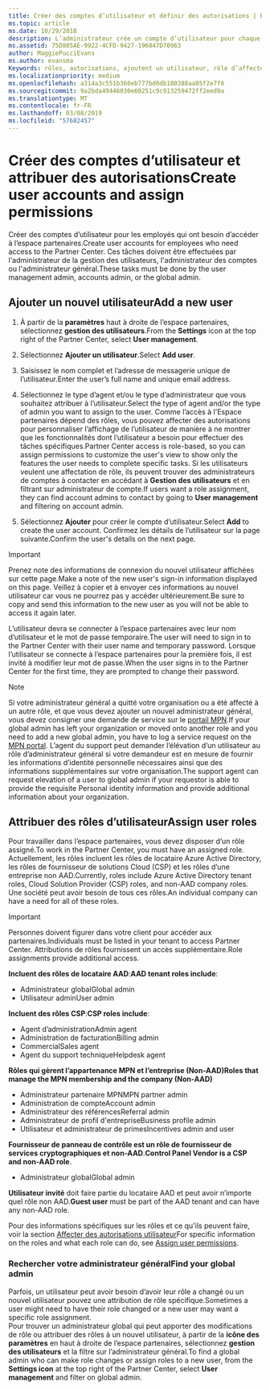 ```yaml
---
title: Créer des comptes d’utilisateur et définir des autorisations | Espace partenaires
ms.topic: article
ms.date: 10/29/2018
description: L’administrateur crée un compte d’utilisateur pour chaque employé du partenaire devant accéder à l’Espace partenaires.
ms.assetid: 75D805AE-9922-4CFD-9427-196047D70963
author: MaggiePucciEvans
ms.author: evansma
Keywords: rôles, autorisations, ajoutent un utilisateur, rôle d’affecter, administrateur, agent,
ms.localizationpriority: medium
ms.openlocfilehash: a314a3c551b360eb777bd0db180388aa85f2e7f8
ms.sourcegitcommit: 9a2bda49446030e60251c9c913259472ff2eed9a
ms.translationtype: MT
ms.contentlocale: fr-FR
ms.lasthandoff: 03/08/2019
ms.locfileid: "57682457"
---
```

# <a name="create-user-accounts-and-assign-permissions"></a><span data-ttu-id="0285d-104">Créer des comptes d’utilisateur et attribuer des autorisations</span><span class="sxs-lookup"><span data-stu-id="0285d-104">Create user accounts and assign permissions</span></span>

<span data-ttu-id="0285d-105">Créer des comptes d’utilisateur pour les employés qui ont besoin d’accéder à l’espace partenaires.</span><span class="sxs-lookup"><span data-stu-id="0285d-105">Create user accounts for employees who need access to the Partner Center.</span></span> <span data-ttu-id="0285d-106">Ces tâches doivent être effectuées par l'administrateur de la gestion des utilisateurs, l'administrateur des comptes ou l'administrateur général.</span><span class="sxs-lookup"><span data-stu-id="0285d-106">These tasks must be done by the user management admin, accounts admin, or the global admin.</span></span> 


## <a name="add-a-new-user"></a><span data-ttu-id="0285d-107">Ajouter un nouvel utilisateur</span><span class="sxs-lookup"><span data-stu-id="0285d-107">Add a new user</span></span>

1. <span data-ttu-id="0285d-108">À partir de la **paramètres** haut à droite de l’espace partenaires, sélectionnez **gestion des utilisateurs**.</span><span class="sxs-lookup"><span data-stu-id="0285d-108">From the **Settings** icon at the top right of the Partner Center, select **User management**.</span></span>

2.  <span data-ttu-id="0285d-109">Sélectionnez **Ajouter un utilisateur**.</span><span class="sxs-lookup"><span data-stu-id="0285d-109">Select **Add user**.</span></span>

3.  <span data-ttu-id="0285d-110">Saisissez le nom complet et l’adresse de messagerie unique de l’utilisateur.</span><span class="sxs-lookup"><span data-stu-id="0285d-110">Enter the user’s full name and unique email address.</span></span>

4.  <span data-ttu-id="0285d-111">Sélectionnez le type d’agent et/ou le type d’administrateur que vous souhaitez attribuer à l’utilisateur.</span><span class="sxs-lookup"><span data-stu-id="0285d-111">Select the type of agent and/or the type of admin you want to assign to the user.</span></span> <span data-ttu-id="0285d-112">Comme l’accès à l'Espace partenaires dépend des rôles, vous pouvez affecter des autorisations pour personnaliser l’affichage de l’utilisateur de manière à ne montrer que les fonctionnalités dont l’utilisateur a besoin pour effectuer des tâches spécifiques.</span><span class="sxs-lookup"><span data-stu-id="0285d-112">Partner Center access is role-based, so you can assign permissions to customize the user's view to show only the features the user needs to complete specific tasks.</span></span>  <span data-ttu-id="0285d-113">Si les utilisateurs veulent une affectation de rôle, ils peuvent trouver des administrateurs de comptes à contacter en accédant à **Gestion des utilisateurs** et en filtrant sur administrateur de compte.</span><span class="sxs-lookup"><span data-stu-id="0285d-113">If users want a role assignment, they can find account admins to contact by going to **User management** and filtering on account admin.</span></span>

5.  <span data-ttu-id="0285d-114">Sélectionnez **Ajouter** pour créer le compte d’utilisateur.</span><span class="sxs-lookup"><span data-stu-id="0285d-114">Select **Add** to create the user account.</span></span> <span data-ttu-id="0285d-115">Confirmez les détails de l’utilisateur sur la page suivante.</span><span class="sxs-lookup"><span data-stu-id="0285d-115">Confirm the user's details on the next page.</span></span>

> [!IMPORTANT]  
> <span data-ttu-id="0285d-116">Prenez note des informations de connexion du nouvel utilisateur affichées sur cette page.</span><span class="sxs-lookup"><span data-stu-id="0285d-116">Make a note of the new user's sign-in information displayed on this page.</span></span> <span data-ttu-id="0285d-117">Veillez à copier et à envoyer ces informations au nouvel utilisateur car vous ne pourrez pas y accéder ultérieurement.</span><span class="sxs-lookup"><span data-stu-id="0285d-117">Be sure to copy and send this information to the new user as you will not be able to access it again later.</span></span> 

<span data-ttu-id="0285d-118">L’utilisateur devra se connecter à l’espace partenaires avec leur nom d’utilisateur et le mot de passe temporaire.</span><span class="sxs-lookup"><span data-stu-id="0285d-118">The user will need to sign in to the Partner Center with their user name and temporary password.</span></span> <span data-ttu-id="0285d-119">Lorsque l’utilisateur se connecte à l’espace partenaires pour la première fois, il est invité à modifier leur mot de passe.</span><span class="sxs-lookup"><span data-stu-id="0285d-119">When the user signs in to the Partner Center for the first time, they are prompted to change their password.</span></span> 

> [!NOTE]  
>  <span data-ttu-id="0285d-120">Si votre administrateur général a quitté votre organisation ou a été affecté à un autre rôle, et que vous devez ajouter un nouvel administrateur général, vous devez consigner une demande de service sur le [portail MPN](https://partner.microsoft.com/support).</span><span class="sxs-lookup"><span data-stu-id="0285d-120">If your global admin has left your organization or moved onto another role and you need to add a new global admin, you have to log a service request on the [MPN portal](https://partner.microsoft.com/support).</span></span> <span data-ttu-id="0285d-121">L’agent du support peut demander l’élévation d’un utilisateur au rôle d’administrateur général si votre demandeur est en mesure de fournir les informations d’identité personnelle nécessaires ainsi que des informations supplémentaires sur votre organisation.</span><span class="sxs-lookup"><span data-stu-id="0285d-121">The support agent can request elevation of a user to global admin if your requestor is able to provide the requisite Personal identity information and provide additional information about your organization.</span></span>

## <a name="assign-user-roles"></a><span data-ttu-id="0285d-122">Attribuer des rôles d’utilisateur</span><span class="sxs-lookup"><span data-stu-id="0285d-122">Assign user roles</span></span>

<span data-ttu-id="0285d-123">Pour travailler dans l’espace partenaires, vous devez disposer d’un rôle assigné.</span><span class="sxs-lookup"><span data-stu-id="0285d-123">To work in the Partner Center, you must have an assigned role.</span></span>  <span data-ttu-id="0285d-124">Actuellement, les rôles incluent les rôles de locataire Azure Active Directory, les rôles de fournisseur de solutions Cloud (CSP) et les rôles d’une entreprise non AAD.</span><span class="sxs-lookup"><span data-stu-id="0285d-124">Currently, roles include Azure Active Directory tenant roles, Cloud Solution Provider (CSP) roles, and non-AAD company roles.</span></span> <span data-ttu-id="0285d-125">Une société peut avoir besoin de tous ces rôles.</span><span class="sxs-lookup"><span data-stu-id="0285d-125">An individual company can have a need for all of these roles.</span></span>

>[!Important]
><span data-ttu-id="0285d-126">Personnes doivent figurer dans votre client pour accéder aux partenaires.</span><span class="sxs-lookup"><span data-stu-id="0285d-126">Individuals must be listed in your tenant to access Partner Center.</span></span> <span data-ttu-id="0285d-127">Attributions de rôles fournissent un accès supplémentaire.</span><span class="sxs-lookup"><span data-stu-id="0285d-127">Role assignments provide additional access.</span></span>


<span data-ttu-id="0285d-128">**Incluent des rôles de locataire AAD**:</span><span class="sxs-lookup"><span data-stu-id="0285d-128">**AAD tenant roles include**:</span></span>
- <span data-ttu-id="0285d-129">Administrateur global</span><span class="sxs-lookup"><span data-stu-id="0285d-129">Global admin</span></span>
- <span data-ttu-id="0285d-130">Utilisateur admin</span><span class="sxs-lookup"><span data-stu-id="0285d-130">User admin</span></span>

<span data-ttu-id="0285d-131">**Incluent des rôles CSP**:</span><span class="sxs-lookup"><span data-stu-id="0285d-131">**CSP roles include**:</span></span>
- <span data-ttu-id="0285d-132">Agent d’administration</span><span class="sxs-lookup"><span data-stu-id="0285d-132">Admin agent</span></span>
- <span data-ttu-id="0285d-133">Administration de facturation</span><span class="sxs-lookup"><span data-stu-id="0285d-133">Billing admin</span></span>
- <span data-ttu-id="0285d-134">Commercial</span><span class="sxs-lookup"><span data-stu-id="0285d-134">Sales agent</span></span>
- <span data-ttu-id="0285d-135">Agent du support technique</span><span class="sxs-lookup"><span data-stu-id="0285d-135">Helpdesk agent</span></span>

<span data-ttu-id="0285d-136">**Rôles qui gèrent l’appartenance MPN et l’entreprise (Non-AAD)**</span><span class="sxs-lookup"><span data-stu-id="0285d-136">**Roles that manage the MPN membership and the company (Non-AAD)**</span></span>
- <span data-ttu-id="0285d-137">Administrateur partenaire MPN</span><span class="sxs-lookup"><span data-stu-id="0285d-137">MPN partner admin</span></span>
- <span data-ttu-id="0285d-138">Administration de compte</span><span class="sxs-lookup"><span data-stu-id="0285d-138">Account admin</span></span>
- <span data-ttu-id="0285d-139">Administrateur des références</span><span class="sxs-lookup"><span data-stu-id="0285d-139">Referral admin</span></span>
- <span data-ttu-id="0285d-140">Administrateur de profil d'entreprise</span><span class="sxs-lookup"><span data-stu-id="0285d-140">Business profile admin</span></span>
- <span data-ttu-id="0285d-141">Utilisateur et administrateur de primes</span><span class="sxs-lookup"><span data-stu-id="0285d-141">Incentives admin and user</span></span>

<span data-ttu-id="0285d-142">**Fournisseur de panneau de contrôle est un rôle de fournisseur de services cryptographiques et non-AAD**.</span><span class="sxs-lookup"><span data-stu-id="0285d-142">**Control Panel Vendor is a CSP and non-AAD role**.</span></span>
- <span data-ttu-id="0285d-143">Administrateur global</span><span class="sxs-lookup"><span data-stu-id="0285d-143">Global admin</span></span>

<span data-ttu-id="0285d-144">**Utilisateur invité** doit faire partie du locataire AAD et peut avoir n’importe quel rôle non AAD.</span><span class="sxs-lookup"><span data-stu-id="0285d-144">**Guest user** must be part of the AAD tenant and can have any non-AAD role.</span></span>

<span data-ttu-id="0285d-145">Pour des informations spécifiques sur les rôles et ce qu'ils peuvent faire, voir la section [Affecter des autorisations utilisateur](permissions-overview.md)</span><span class="sxs-lookup"><span data-stu-id="0285d-145">For specific information on the roles and what each role can do, see [Assign user permissions](permissions-overview.md).</span></span>



### <a name="find-your-global-admin"></a><span data-ttu-id="0285d-146">Rechercher votre administrateur général</span><span class="sxs-lookup"><span data-stu-id="0285d-146">Find your global admin</span></span>

<span data-ttu-id="0285d-147">Parfois, un utilisateur peut avoir besoin d’avoir leur rôle a changé ou un nouvel utilisateur pouvez une attribution de rôle spécifique.</span><span class="sxs-lookup"><span data-stu-id="0285d-147">Sometimes a user might need to have their role changed or a new user may want a specific role assignment.</span></span>  
<span data-ttu-id="0285d-148">Pour trouver un administrateur global qui peut apporter des modifications de rôle ou attribuer des rôles à un nouvel utilisateur, à partir de la **icône des paramètres** en haut à droite de l’espace partenaires, sélectionnez **gestion des utilisateurs** et la filtre sur l’administrateur général.</span><span class="sxs-lookup"><span data-stu-id="0285d-148">To find a global admin who can make role changes or assign roles to a new user, from the **Settings icon** at the top right of the Partner Center, select **User management** and filter on global admin.</span></span> 







